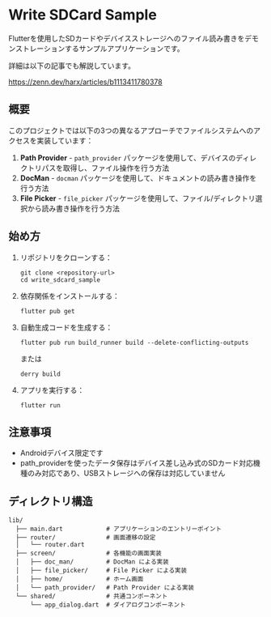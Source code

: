 # Write SDCard Sample

Flutterを使用したSDカードやデバイスストレージへのファイル読み書きをデモンストレーションするサンプルアプリケーションです。

詳細は以下の記事でも解説しています。

https://zenn.dev/harx/articles/b1113411780378

## 概要

このプロジェクトでは以下の3つの異なるアプローチでファイルシステムへのアクセスを実装しています：

1. **Path Provider** - `path_provider` パッケージを使用して、デバイスのディレクトリパスを取得し、ファイル操作を行う方法
2. **DocMan** - `docman` パッケージを使用して、ドキュメントの読み書き操作を行う方法
3. **File Picker** - `file_picker` パッケージを使用して、ファイル/ディレクトリ選択から読み書き操作を行う方法

## 始め方

1. リポジトリをクローンする：
   ```
   git clone <repository-url>
   cd write_sdcard_sample
   ```

2. 依存関係をインストールする：
   ```
   flutter pub get
   ```

3. 自動生成コードを生成する：
   ```
   flutter pub run build_runner build --delete-conflicting-outputs
   ```
   または
   ```
   derry build
   ```

4. アプリを実行する：
   ```
   flutter run
   ```

## 注意事項

- Androidデバイス限定です
- path_providerを使ったデータ保存はデバイス差し込み式のSDカード対応機種のみ対応であり、USBストレージへの保存は対応していません

## ディレクトリ構造

```
lib/
  ├── main.dart            # アプリケーションのエントリーポイント
  ├── router/              # 画面遷移の設定
  │   └── router.dart
  ├── screen/              # 各機能の画面実装
  │   ├── doc_man/         # DocMan による実装
  │   ├── file_picker/     # File Picker による実装
  │   ├── home/            # ホーム画面
  │   └── path_provider/   # Path Provider による実装
  └── shared/              # 共通コンポーネント
      └── app_dialog.dart  # ダイアログコンポーネント
```
